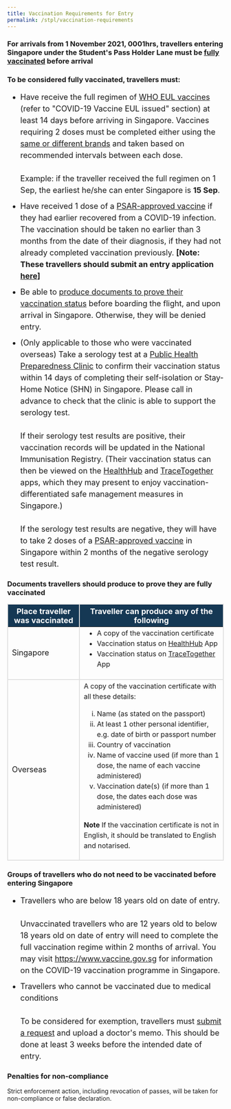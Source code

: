 ```yaml
---
title: Vaccination Requirements for Entry
permalink: /stpl/vaccination-requirements
---
```

### For arrivals from 1 November 2021, 0001hrs, travellers entering Singapore under the Student's Pass Holder Lane must be [fully vaccinated](#vaccinated) before arrival

<div id="vaccinated"></div>

### To be considered fully vaccinated, travellers must: 

<ol style="margin-top:0px; font-size: 18px; margin-bottom:0px; list-style-type:disc; ">
	<li style="margin-top:0px;font-size: 18px; margin-bottom:0px; list-style-type:disc; line-height:1.5">Have receive the full regimen of <a href="https://extranet.who.int/pqweb/vaccines/covid-19-vaccines">WHO EUL vaccines</a> (refer to "COVID-19 Vaccine EUL issued" section) at least 14 days before arriving in Singapore. Vaccines requiring 2 doses must be completed either using the <a href="/health/vtsg">same or different brands</a> and taken based on recommended intervals between each dose. 
	<br/><br/>Example: if the traveller received the full regimen on 1 Sep, the earliest he/she can enter Singapore is <b>15 Sep</b>. 
	</li>
		<li style="margin-top:10px;font-size: 18px; margin-bottom:0px; list-style-type:disc; line-height:1.5">Have received 1 dose of a <a href="https://www.hsa.gov.sg/hsa-psar">PSAR-approved vaccine</a> if they had earlier recovered from a COVID-19 infection. The vaccination should be taken no earlier than 3 months from the date of their diagnosis, if they had not already completed vaccination previously. <b>[Note: These travellers should submit an entry application <a href="https://go.gov.sg/moe-vaccination-exemption">here</a>]</b></li>
		<li style="margin-top:10px; font-size: 18px;margin-bottom:0px; list-style-type:disc; line-height:1.5">Be able to <a href="#documents">produce documents to prove their vaccination status</a> before boarding the flight, and upon arrival in Singapore. Otherwise, they will be denied entry.</li>
		<li style="margin-top:10px;font-size: 18px; margin-bottom:0px; list-style-type:disc; line-height:1.5">(Only applicable to those who were vaccinated overseas) Take a serology test at a <a href="https:/www.phpc.gov.sg">Public Health Preparedness Clinic</a> to confirm their vaccination status within 14 days of completing their self-isolation or Stay-Home Notice (SHN) in Singapore. Please call in advance to check that the clinic is able to support the serology test. <br/><br/>If their serology test results are positive, their vaccination records will be updated in the National Immunisation Registry. (Their vaccination status can then be viewed on the <a href="https://www.healthhub.sg/">HealthHub</a> and <a href="https://www.tracetogether.gov.sg/">TraceTogether</a> apps, which they may present to enjoy vaccination-differentiated safe management measures in Singapore.)<br/><br/> If the serology test results are negative, they will have to take 2 doses of a <a href="https://www.hsa.gov.sg/hsa-psar">PSAR-approved vaccine</a> in Singapore within 2 months of the negative serology test result.</li>
</ol>

<div id="documents"></div>

### Documents travellers should produce to prove they are fully vaccinated

<table>
  <thead>
    <tr>
     <th style="margin-top:0px; margin-bottom:0px; font-size:18px;border-left:2px solid #E0E0E0;border-right:2px solid #E0E0E0;border-top:2px solid #E0E0E0; background-color:#153854; color:white;"><b>Place traveller was vaccinated</b></th><th style="margin-top:0px; margin-bottom:0px; font-size:18px;border-right:2px solid #E0E0E0;border-top:2px solid #E0E0E0; background-color:#153854; color:white;"><b>Traveller can produce any of the following</b></th>
    </tr>
  </thead>
  <tbody>
    <tr>
      <td style="margin-top:0px; margin-bottom:0px; font-size:18px;border-bottom:2px solid #E0E0E0;border-left:2px solid #E0E0E0;border-right:2px solid #E0E0E0;">
		Singapore</td>
      <td style="margin-top:0px; margin-bottom:0px; font-size:18px;border-right:2px solid #E0E0E0; border-bottom:2px solid #E0E0E0;border-left:2px solid #E0E0E0;"><ul style="margin-top:0px; list-style-type: disc;">
		  <li style="font-size:16px; margin-top:0px; margin-bottom:0px; line-height:1.5;">A copy of the vaccination certificate</li>
						  <li style="font-size:16px; margin-top:0px; margin-bottom:0px; line-height:1.5;">Vaccination status on <a href="https://www.healthhub.sg/">HealthHub</a> App</li>
						  <li style="font-size:16px; margin-top:0px; margin-bottom:0px; line-height:1.5;">Vaccination status on <a href="https://www.tracetogether.gov.sg/">TraceTogether</a> App</li></ul></td>
    </tr>
		    <tr>
      <td style="margin-top:0px; margin-bottom:0px; font-size:18px;border-bottom:2px solid #E0E0E0;border-left:2px solid #E0E0E0;border-right:2px solid #E0E0E0;">	Overseas</td>
      <td style="margin-top:0px; margin-bottom:0px; font-size:18px;border-right:2px solid #E0E0E0; border-bottom:2px solid #E0E0E0;border-left:2px solid #E0E0E0;">
				<p style="margin-top:0px; font-size:16px; line-height:1.5;">
				A copy of the vaccination certificate with all these details:
				</p>
				<ul style="margin-top:0px; list-style-type: lower-roman;">
		  <li style="font-size:16px; margin-top:0px; margin-bottom:0px; line-height:1.5;">Name (as stated on the passport)</li>
						  <li style="font-size:16px; margin-top:0px; margin-bottom:0px; line-height:1.5;">At least 1 other personal identifier, e.g. date of birth or passport number</li>
						  <li style="font-size:16px; margin-top:0px; margin-bottom:0px; line-height:1.5;">Country of vaccination</li>
									  <li style="font-size:16px; margin-top:0px; margin-bottom:0px; line-height:1.5;">Name of vaccine used (if more than 1 dose, the name of each vaccine administered)</li>
									  <li style="font-size:16px; margin-top:0px; margin-bottom:0px; line-height:1.5;">Vaccination date(s) (if more than 1 dose, the dates each dose was administered)</li>
				</ul>
								<p style="margin-top:0px; font-size:16px; line-height:1.5;">
									<b>Note</b> If the vaccination certificate is not in English, it should be translated to English and notarised.
				</p>
 </td>
    </tr>
		</tbody>
	</table>
	
	
### Groups of travellers who do not need to be vaccinated before entering Singapore

<ol style="margin-top:0px; font-size: 18px; margin-bottom:0px; list-style-type:disc; ">
	<li style="margin-top:0px;font-size: 18px; margin-bottom:0px; list-style-type:disc; line-height:1.5">Travellers who are below 18 years old on date of entry. <br/><br/> Unvaccinated travellers who are 12 years old to below 18 years old on date of entry will need to complete the full vaccination regime within 2 months of arrival. You may visit <a href="https://www.vaccine.gov.sg">https://www.vaccine.gov.sg</a> for information on the COVID-19 vaccination programme in Singapore.
	</li>
		<li style="margin-top:10px;font-size: 18px; margin-bottom:0px; list-style-type:disc; line-height:1.5">Travellers who cannot be vaccinated due to medical conditions <br/><br/> To be considered for exemption, travellers must <a href="https://go.gov.sg/moe-vaccination-exemption">submit a request</a> and upload a doctor's memo. This should be done at least 3 weeks before the intended date of entry.</li>
</ol>

### Penalties for non-compliance

Strict enforcement action, including revocation of passes, will be taken for non-compliance or false declaration.
